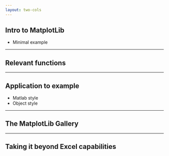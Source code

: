 ```yaml
---
layout: two-cols
---
```


## Intro to MatplotLib

- Minimal example

---

## Relevant functions

---

## Application to example

- Matlab style
- Object style

---

## The MatplotLib Gallery

---

## Taking it beyond Excel capabilities